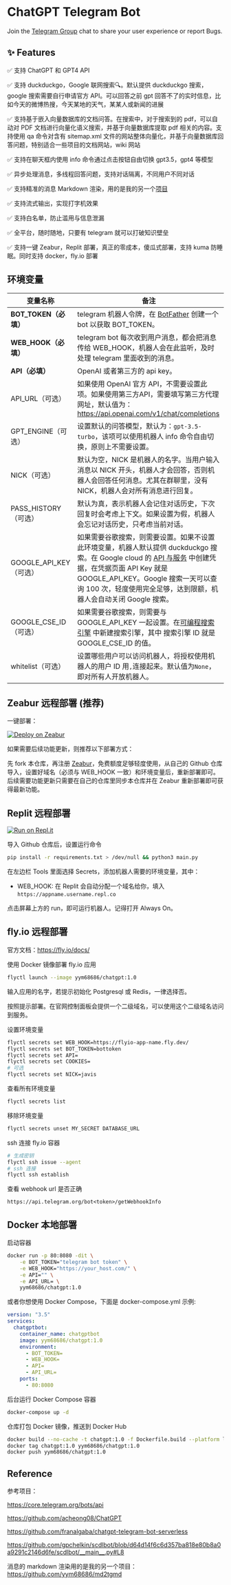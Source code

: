 # ChatGPT Telegram Bot

Join the [Telegram Group](https://t.me/+_01cz9tAkUc1YzZl) chat to share your user experience or report Bugs.

## ✨ Features

✅ 支持 ChatGPT 和 GPT4 API

✅ 支持 duckduckgo，Google 联网搜索🔍。默认提供 duckduckgo 搜索，google 搜索需要自行申请官方 API。可以回答之前 gpt 回答不了的实时信息，比如今天的微博热搜，今天某地的天气，某某人或新闻的进展

✅ 支持基于嵌入向量数据库的文档问答。在搜索中，对于搜索到的 pdf，可以自动对 PDF 文档进行向量化语义搜索，并基于向量数据库提取 pdf 相关的内容。支持使用 qa 命令对含有 sitemap.xml 文件的网站整体向量化，并基于向量数据库回答问题，特别适合一些项目的文档网站，wiki 网站

✅ 支持在聊天框内使用 info 命令通过点击按钮自由切换 gpt3.5，gpt4 等模型

✅ 异步处理消息，多线程回答问题，支持对话隔离，不同用户不同对话

✅ 支持精准的消息 Markdown 渲染，用的是我的另一个[项目](https://github.com/yym68686/md2tgmd)

✅ 支持流式输出，实现打字机效果

✅ 支持白名单，防止滥用与信息泄漏

✅ 全平台，随时随地，只要有 telegram 就可以打破知识壁垒

✅ 支持一键 Zeabur，Replit 部署，真正的零成本，傻瓜式部署，支持 kuma 防睡眠。同时支持 docker，fly.io 部署

## 环境变量

| 变量名称               | 备注                                                         |
| ---------------------- | ------------------------------------------------------------ |
| **BOT_TOKEN（必填）**  | telegram 机器人令牌，在 [BotFather](https://t.me/BotFather) 创建一个 bot 以获取 BOT_TOKEN。 |
| **WEB_HOOK（必填）**   | telegram bot 每次收到用户消息，都会把消息传给 WEB_HOOK，机器人会在此监听，及时处理 telegram 里面收到的消息。 |
| **API（必填）**        | OpenAI 或者第三方的 api key。                                |
| API_URL（可选）        | 如果使用 OpenAI 官方 API，不需要设置此项。如果使用第三方API，需要填写第三方代理网址，默认值为：https://api.openai.com/v1/chat/completions |
| GPT_ENGINE（可选）     | 设置默认的问答模型，默认为：`gpt-3.5-turbo`，该项可以使用机器人 info 命令自由切换，原则上不需要设置。 |
| NICK（可选）           | 默认为空，NICK 是机器人的名字。当用户输入消息以 NICK 开头，机器人才会回答，否则机器人会回答任何消息。尤其在群聊里，没有 NICK，机器人会对所有消息进行回复。 |
| PASS_HISTORY（可选）   | 默认为真，表示机器人会记住对话历史，下次回复时会考虑上下文。如果设置为假，机器人会忘记对话历史，只考虑当前对话。 |
| GOOGLE_API_KEY（可选） | 如果需要谷歌搜索，则需要设置。如果不设置此环境变量，机器人默认提供 duckduckgo 搜索。在 Google cloud 的 [API 与服务](https://console.cloud.google.com/apis/api/customsearch.googleapis.com) 中创建凭据，在凭据页面 API Key 就是 GOOGLE_API_KEY。Google 搜索一天可以查询 100 次，轻度使用完全足够，达到限额，机器人会自动关闭 Google 搜索。 |
| GOOGLE_CSE_ID（可选）  | 如果需要谷歌搜索，则需要与 GOOGLE_API_KEY 一起设置。在[可编程搜索引擎](https://programmablesearchengine.google.com/) 中新建搜索引擎，其中 搜索引擎 ID 就是 GOOGLE_CSE_ID 的值。 |
| whitelist（可选）      | 设置哪些用户可以访问机器人，将授权使用机器人的用户 ID 用`,`连接起来。默认值为`None`，即对所有人开放机器人。 |

## Zeabur 远程部署 (推荐)

一键部署：

[![Deploy on Zeabur](https://zeabur.com/button.svg)](https://zeabur.com/templates/R5JY5O?referralCode=yym68686)

如果需要后续功能更新，则推荐以下部署方式：

先 fork 本仓库，再注册 [Zeabur](https://zeabur.com)，免费额度足够轻度使用，从自己的 Github 仓库导入，设置好域名（必须与 WEB_HOOK 一致）和环境变量后，重新部署即可。后续需要功能更新只需要在自己的仓库里同步本仓库并在 Zeabur 重新部署即可获得最新功能。

## Replit 远程部署

[![Run on Repl.it](https://replit.com/badge/github/yym68686/ChatGPT-Telegram-Bot)](https://replit.com/new/github/yym68686/ChatGPT-Telegram-Bot)

导入 Github 仓库后，设置运行命令

```bash
pip install -r requirements.txt > /dev/null && python3 main.py
```

在左边栏 Tools 里面选择 Secrets，添加机器人需要的环境变量，其中：

- WEB_HOOK: 在 Replit 会自动分配一个域名给你，填入 `https://appname.username.repl.co`

点击屏幕上方的 run，即可运行机器人。记得打开 Always On。

## fly.io 远程部署

官方文档：https://fly.io/docs/

使用 Docker 镜像部署 fly.io 应用

```bash
flyctl launch --image yym68686/chatgpt:1.0
```

输入应用的名字，若提示初始化 Postgresql 或 Redis，一律选择否。

按照提示部署。在官网控制面板会提供一个二级域名，可以使用这个二级域名访问到服务。

设置环境变量

```bash
flyctl secrets set WEB_HOOK=https://flyio-app-name.fly.dev/
flyctl secrets set BOT_TOKEN=bottoken
flyctl secrets set API=
flyctl secrets set COOKIES=
# 可选
flyctl secrets set NICK=javis
```

查看所有环境变量

```bash
flyctl secrets list
```

移除环境变量

```bash
flyctl secrets unset MY_SECRET DATABASE_URL
```

ssh 连接 fly.io 容器

```bash
# 生成密钥
flyctl ssh issue --agent
# ssh 连接
flyctl ssh establish
```

查看 webhook url 是否正确

```
https://api.telegram.org/bot<token>/getWebhookInfo
```

## Docker 本地部署

启动容器

```bash
docker run -p 80:8080 -dit \
    -e BOT_TOKEN="telegram bot token" \
    -e WEB_HOOK="https://your_host.com/" \
    -e API="" \
    -e API_URL= \
    yym68686/chatgpt:1.0
```

或者你想使用 Docker Compose，下面是 docker-compose.yml 示例:

```yaml
version: "3.5"
services:
  chatgptbot:
    container_name: chatgptbot
    image: yym68686/chatgpt:1.0
    environment:
      - BOT_TOKEN=
      - WEB_HOOK=
      - API=
      - API_URL=
    ports:
      - 80:8080
```

后台运行 Docker Compose 容器

```bash
docker-compose up -d
```

仓库打包 Docker 镜像，推送到 Docker Hub

```bash
docker build --no-cache -t chatgpt:1.0 -f Dockerfile.build --platform linux/amd64 .
docker tag chatgpt:1.0 yym68686/chatgpt:1.0
docker push yym68686/chatgpt:1.0
```

## Reference

参考项目：

https://core.telegram.org/bots/api

https://github.com/acheong08/ChatGPT

https://github.com/franalgaba/chatgpt-telegram-bot-serverless

https://github.com/gpchelkin/scdlbot/blob/d64d14f6c6d357ba818e80b8a0a9291c2146d6fe/scdlbot/__main__.py#L8

消息的 markdown 渲染用的是我的另一个项目：https://github.com/yym68686/md2tgmd